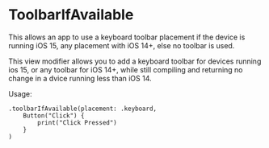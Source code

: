 # ToolbarIfAvailable
This allows an app to use a keyboard toolbar placement if the device is running iOS 15, any placement with iOS 14+, else no toolbar is used.

This view modifier allows you to add a keyboard toolbar for devices running ios 15, or any toolbar for iOS 14+, while still compiling and returning no change in a dvice running less than iOS 14.

Usage:

    .toolbarIfAvailable(placement: .keyboard,
        Button("Click") {
            print("Click Pressed")
        }
    )
